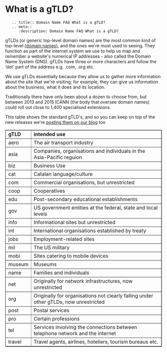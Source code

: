 # What is a gTLD?

```eval_rst
   .. title:: Domain Name FAQ What is a gTLD?
   .. meta::
      :description: Domain Name FAQ What is a gTLD?
```


gTLDs (or generic top-level domain names) are the most common kind of top-level [(domain names)](https://my.ukfast.co.uk/faq/view/1252.html), and the ones we're most used to seeing. They function as part of the internet system we use to help us map and remember a website's numerical IP addresses - also called the Domain Name System (DNS). gTLDs have three or more characters and follow the &lsquo;dot' part of the address e.g. .com, .org etc.


We use gTLDs essentially because they allow us to gather more information about the site that we're visiting; for example, they can give us information about the business, what it does and its location.


Traditionally there have only been about a dozen to choose from, but between 2013 and 2015 ICANN (the body that oversee domain names) could roll out close to 1,400 specialised extensions.


This table shows the standard gTLD's, and so you can keep on top of the new releases we're [posting them on our blog](http://www.ukfast.co.uk/blog/2014/02/24/your-one-stop-shop-for-domain-name-extensions/].) too

<table style=""width: 500px; height: 414px;"" border=""0"">
<tbody>
<tr>
<td><span style=""font-size: 12px;""><strong>gTLD</strong></span></td>
<td><span style=""font-size: 12px;""><strong>intended use</strong></span></td>
</tr>
<tr>
<td><span style=""font-size: 12px;"">aero</span></td>
<td><span style=""font-size: 12px;"">The air transport industry</span></td>
</tr>
<tr>
<td><span style=""font-size: 12px;"">asia</span></td>
<td><span style=""font-size: 12px;"">Companies, organisations and individuals in the Asia-Pacific reguion</span></td>
</tr>
<tr>
<td><span style=""font-size: 12px;"">biz</span></td>
<td><span style=""font-size: 12px;"">Business Use</span></td>
</tr>
<tr>
<td><span style=""font-size: 12px;"">cat</span></td>
<td><span style=""font-size: 12px;"">Catalan language/culture</span></td>
</tr>
<tr>
<td><span style=""font-size: 12px;"">com</span></td>
<td><span style=""font-size: 12px;"">Commercial organisations, but unrestricted</span></td>
</tr>
<tr>
<td><span style=""font-size: 12px;"">coop</span></td>
<td><span style=""font-size: 12px;"">Cooperatives</span></td>
</tr>
<tr>
<td><span style=""font-size: 12px;"">edu</span></td>
<td><span style=""font-size: 12px;"">Post-secondary educational establishments</span></td>
</tr>
<tr>
<td><span style=""font-size: 12px;"">gov</span></td>
<td><span style=""font-size: 12px;"">US government entities at the federal, state and local levels</span></td>
</tr>
<tr>
<td><span style=""font-size: 12px;"">info</span></td>
<td><span style=""font-size: 12px;"">Informational sites but unrestricted</span></td>
</tr>
<tr>
<td><span style=""font-size: 12px;"">int</span></td>
<td><span style=""font-size: 12px;"">International organisations established by treaty</span></td>
</tr>
<tr>
<td><span style=""font-size: 12px;"">jobs</span></td>
<td><span style=""font-size: 12px;"">Employment-related sites</span></td>
</tr>
<tr>
<td><span style=""font-size: 12px;"">mil</span></td>
<td><span style=""font-size: 12px;"">The US military</span></td>
</tr>
<tr>
<td><span style=""font-size: 12px;"">mobi</span></td>
<td><span style=""font-size: 12px;"">Sites catering to mobile devices</span></td>
</tr>
<tr>
<td><span style=""font-size: 12px;"">museum</span></td>
<td><span style=""font-size: 12px;"">Museums</span></td>
</tr>
<tr>
<td><span style=""font-size: 12px;"">name</span></td>
<td><span style=""font-size: 12px;"">Families and individuals</span></td>
</tr>
<tr>
<td><span style=""font-size: 12px;"">net</span></td>
<td><span style=""font-size: 12px;"">Originally for network infrastructures, now unrestricted</span></td>
</tr>
<tr>
<td><span style=""font-size: 12px;"">org</span></td>
<td><span style=""font-size: 12px;"">Originally for organisations not clearly falling under other gTLDs, now unrestricted</span></td>
</tr>
<tr>
<td><span style=""font-size: 12px;"">post</span></td>
<td><span style=""font-size: 12px;"">Postal services</span></td>
</tr>
<tr>
<td><span style=""font-size: 12px;"">pro</span></td>
<td><span style=""font-size: 12px;"">Certain professions</span></td>
</tr>
<tr>
<td><span style=""font-size: 12px;"">tel</span></td>
<td><span style=""font-size: 12px;"">Services involving the connections between telephone network and the internet</span></td>
</tr>
<tr>
<td><span style=""font-size: 12px;"">travel</span></td>
<td><span style=""font-size: 12px;"">Travel agents, airlines, hoteliers, tourism bureaus etc.</span></td>
</tr>
</tbody>
</table>
